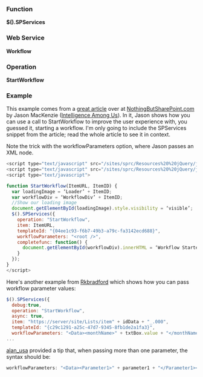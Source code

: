 ### Function

**$().SPServices**

### Web Service

**Workflow**

### Operation

**StartWorkflow**

### Example

This example comes from a [great article](https://www.nothingbutsharepoint.com/sites/eusp/Pages/4-clicks-or-1-using-jquery-to-start-a-sharepoint-workflow.aspx) over at [NothingButSharePoint.com](https://www.nothingbutsharepoint.com/) by Jason MacKenzie ([Intelligence Among Us](http://www.intelligenceamong.us/)). In it, Jason shows how you can use a call to StartWorkflow to improve the user experience with, you guessed it, starting a workflow. I'm only going to include the SPServices snippet from the article; read the whole article to see it in context.

Note the trick with the workflowParameters option, where Jason passes an XML node.

```javascript
<script type="text/javascript" src="/sites/sprc/Resources%20%20jQuery/jquery-1.3.2.min.js"></script>
<script type="text/javascript" src="/sites/sprc/Resources%20%20jQuery/jQuery%20SP%20Services/jquery.SPServices-0.5.4.min.js"></script>
<script type="text/javascript">

function StartWorkflow(ItemURL, ItemID) {
  var loadingImage = ‘Loader’ + ItemID;
  var workflowDiv = ‘WorkflowDiv’ + ItemID;
  //Show our loading image
  document.getElementById(loadingImage).style.visibility = ‘visible’;
  $().SPServices({
    operation: "StartWorkflow",
    item: ItemURL,
    templateId: "{04ee1c93-f6b7-49b3-a79c-fa3142ecd688}",
    workflowParameters: "<root />",
    completefunc: function() {
      document.getElementById(workflowDiv).innerHTML = ‘Workflow Started’;
    }
  });
}
</script>
```

Here's another example from [Rkbradford](http://www.codeplex.com/site/users/view/Rkbradford) which shows how you can pass workflow parameter values:

```javascript
$().SPServices({
  debug:true,
  operation: "StartWorkflow",
  async: true,
  item: "https://server/site/Lists/item" + idData + "_.000",
  templateId: "{c29c1291-a25c-47d7-9345-8fb1de2a1fa3}",
  workflowParameters: "<Data><monthName>" + txtBox.value + "</monthName></Data>",
...
```

[alan_usa](http://www.codeplex.com/site/users/view/alan_usa) provided a tip that, when passing more than one parameter, the syntax should be:

```javascript
workflowParameters: "<Data><Parameter1>" + parameter1 + "</Parameter1><Parameter2>" + parameter2 + "</Parameter2></Data>"
```

